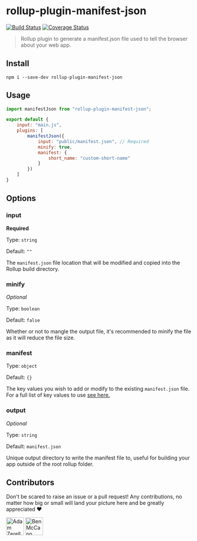 # rollup-plugin-manifest-json

[![Build Status](https://travis-ci.org/adamzerella/rollup-plugin-manifest-json.svg?branch=master)](https://travis-ci.org/adamzerella/rollup-plugin-manifest-json)
[![Coverage Status](https://coveralls.io/repos/github/adamzerella/rollup-plugin-manifest-json/badge.svg?branch=master)](https://coveralls.io/github/adamzerella/rollup-plugin-manifest-json?branch=master)

> Rollup plugin to generate a manifest.json file used to tell the browser about your web app.

## Install

```
npm i --save-dev rollup-plugin-manifest-json
```

## Usage

```js
import manifestJson from "rollup-plugin-manifest-json";

export default {
    input: "main.js",
    plugins: [
        manifestJson({
            input: "public/manifest.json", // Required
            minify: true,
            manifest: {
                short_name: "custom-short-name"
            }
        })
    ]
}
```

## Options

### input

**Required**

Type: `string`

Default: `""`

The `manifest.json` file location  that will be modified and copied into the Rollup build directory.

### minify

_Optional_

Type: `boolean`

Default: `false`

Whether or not to mangle the output file, it's recommended to minify the file as it will reduce the file size.

### manifest

Type: `object`

Default: `{}`

The key values you wish to add or modify to the existing `manifest.json` file. For a full list of key values to use [see here.](https://developer.mozilla.org/en-US/docs/Mozilla/Add-ons/WebExtensions/manifest.json)

### output

_Optional_

Type: `string`

Default: `manifest.json`

Unique output directory to write the manifest file to, useful for building your app outside of the root rollup folder.

## Contributors

Don't be scared to raise an issue or a pull request! Any contributions, no matter how big or small will land your picture here and be greatly appreciated ❤️

<div style="display:inline;">
  <a href="https://github.com/adamzerella"><img width="48" height="48" src="https://avatars0.githubusercontent.com/u/1501560?s=460&v=4" alt="Adam Zerella"/></a>
  <a href="https://github.com/benmccann"><img width="48" height="48" src="https://avatars1.githubusercontent.com/u/322311?s=460&u=4303e3b2c87b6eab07d258faf5090deedef4550b&v=4" alt="Ben McCann"/></a>
</div>
